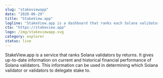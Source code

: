 ```yaml
---
slug: "stakeviewapp"
date: "2020-06-29"
title: "StakeView.app"
logline: "StakeView.app is a dashboard that ranks each Solana validator by true and accurate staking returns."
cta: "https://stakeview.app"
logo: /img/stakeviewapp.svg
category: explorer
status: live
---
```


StakeView.app is a service that ranks Solana validators by returns. It gives up-to-date information on current and historical financial performance of Solana validators. This information can be used in determining which Solana validator or validators to delegate stake to.
